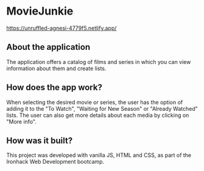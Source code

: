 # MovieJunkie


https://unruffled-agnesi-4779f5.netlify.app/

## About the application

The application offers a catalog of films and series in which you can view information about them and create lists.

## How does the app work?

When selecting the desired movie or series, the user has the option of adding it to the "To Watch", "Waiting for New Season" or "Already Watched" lists. The user  can also get more details about each media by clicking on "More info".


## How was it built?

This project was developed with vanilla JS, HTML and CSS, as part of the Ironhack Web Development bootcamp.


 
